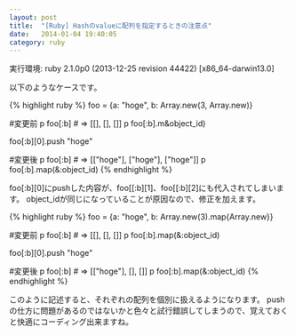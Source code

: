 ```yaml
---
layout: post
title:  "[Ruby] Hashのvalueに配列を指定するときの注意点"
date:   2014-01-04 19:40:05
category: ruby
---
```


実行環境: ruby 2.1.0p0 (2013-12-25 revision 44422) [x86_64-darwin13.0]

以下のようなケースです。

{% highlight ruby %}
foo = {a: "hoge", b: Array.new(3, Array.new)}

#変更前
p foo[:b] # => [[], [], []]
p foo[:b].m&object_id)

foo[:b][0].push "hoge"

#変更後
p foo[:b] # => [["hoge"], ["hoge"], ["hoge"]]
p foo[:b].map(&:object_id)
{% endhighlight %}

foo[:b][0]にpushした内容が、foo[[:b][1]、foo[[:b][2]にも代入されてしまいます。
object_idが同じになっていることが原因なので、修正を加えます。

{% highlight ruby %}
foo = {a: "hoge", b: Array.new(3).map{Array.new}}

#変更前
p foo[:b] # => [[], [], []]
p foo[:b].map(&:object_id)

foo[:b][0].push "hoge"

#変更後
p foo[:b] # => [["hoge"], [], []]
p foo[:b].map(&:object_id)
{% endhighlight %}

このように記述すると、それぞれの配列を個別に扱えるようになります。
pushの仕方に問題があるのではないかと色々と試行錯誤してしまうので、覚えておくと快適にコーディング出来ますね。
